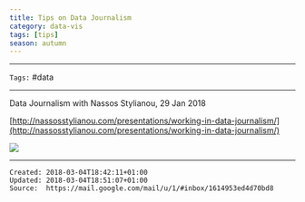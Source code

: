 ```yaml
---
title: Tips on Data Journalism
category: data-vis
tags: [tips]
season: autumn
---
```


---

`Tags:` #data

---

Data Journalism with Nassos Stylianou, 29 Jan 2018

[http://nassosstylianou.com/presentations/working-in-data-journalism/](http://nassosstylianou.com/presentations/working-in-data-journalism/)

![](../__files/data-journalism-notes.jpeg)

---

    Created: 2018-03-04T18:42:11+01:00
    Updated: 2018-03-04T18:51:07+01:00
    Source:  https://mail.google.com/mail/u/1/#inbox/1614953ed4d70bd8
